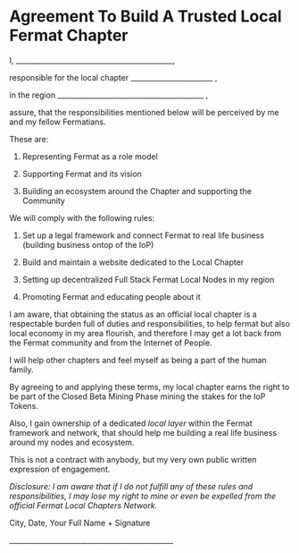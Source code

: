 # Agreement To Build A Trusted Local Fermat Chapter

I, \_\_\_\_\_\_\_\_\_\_\_\_\_\_\_\_\_\_\_\_\_\_\_\_\_\_\_\_\_\_\_\_\_\_\_\_\_\_\_\_\_\_\_\_,

responsible for the local chapter \_\_\_\_\_\_\_\_\_\_\_\_\_\_\_\_\_\_\_\_\_\_\_ ,

in the region \_\_\_\_\_\_\_\_\_\_\_\_\_\_\_\_\_\_\_\_\_\_\_\_\_\_\_\_\_\_\_\_\_\_\_\_\_\_\_\_\_ ,

assure, that the responsibilities mentioned below will be perceived by me and my fellow Fermatians.

These are:

1. Representing Fermat as a role model

2. Supporting Fermat and its vision

3. Building an ecosystem around the Chapter and supporting the Community


We will comply with the following rules:

1. Set up a legal framework and connect Fermat to real life business \(building business ontop of the IoP\)

2. Build and maintain a website dedicated to the Local Chapter

3. Setting up decentralized Full Stack Fermat Local Nodes in my region

4. Promoting Fermat and educating people about it


I am aware, that obtaining the status as an official local chapter is a respectable burden full of duties and responsibilities, to help fermat but also local economy in my area flourish, and therefore I may get a lot back from the Fermat community and from the Internet of People.

I will help other chapters and feel myself as being a part of the human family.

By agreeing to and applying these terms, my local chapter earns the right to be part of the Closed Beta Mining Phase mining the stakes for the IoP Tokens.

Also, I gain ownership of a dedicated _local layer_ within the Fermat framework and network, that should help me building a real life business around my nodes and ecosystem.

This is not a contract with anybody, but my very own public written expression of engagement.

_Disclosure: I am aware that if I do not fulfill any of these rules and responsibilities, I may lose my right to mine or even be expelled from the official Fermat Local Chapters Network._



City, Date, Your Full Name + Signature



\_\_\_\_\_\_\_\_\_\_\_\_\_\_\_\_\_\_\_\_\_\_\_\_\_\_\_\_\_\_\_\_\_\_\_\_\_\_\_\_\_\_\_\_\_\_

